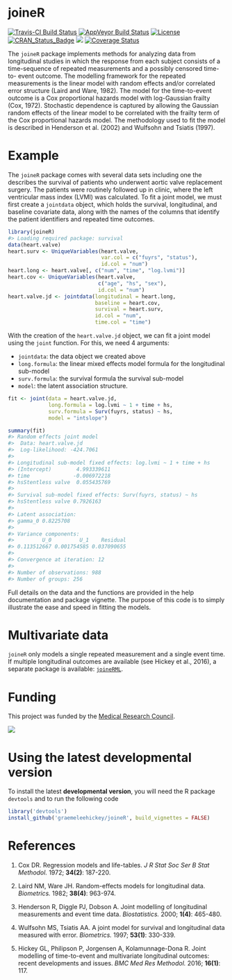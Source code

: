
<!-- README.md is generated from README.Rmd. Please edit that file -->
joineR
======

[![Travis-CI Build Status](https://travis-ci.org/graemeleehickey/joineR.svg?branch=master)](https://travis-ci.org/graemeleehickey/joineR) [![AppVeyor Build Status](https://ci.appveyor.com/api/projects/status/github/graemeleehickey/joineR?branch=master&svg=true)](https://ci.appveyor.com/project/graemeleehickey/joineR) [![License](https://img.shields.io/badge/License-GPL%20%28%3E=%203%29-brightgreen.svg)](http://www.gnu.org/licenses/gpl-3.0.html) [![CRAN\_Status\_Badge](http://www.r-pkg.org/badges/version/joineR)](https://cran.r-project.org/package=joineR) [![](http://cranlogs.r-pkg.org/badges/joineR)](http://cran.rstudio.com/web/packages/joineR/index.html) [![Coverage Status](https://img.shields.io/codecov/c/github/graemeleehickey/joineR/master.svg)](https://codecov.io/github/graemeleehickey/joineR?branch=master)

The `joineR` package implements methods for analyzing data from longitudinal studies in which the response from each subject consists of a time-sequence of repeated measurements and a possibly censored time-to- event outcome. The modelling framework for the repeated measurements is the linear model with random effects and/or correlated error structure (Laird and Ware, 1982). The model for the time-to-event outcome is a Cox proportional hazards model with log-Gaussian frailty (Cox, 1972). Stochastic dependence is captured by allowing the Gaussian random effects of the linear model to be correlated with the frailty term of the Cox proportional hazards model. The methodology used to fit the model is described in Henderson et al. (2002) and Wulfsohn and Tsiatis (1997).

Example
=======

The `joineR` package comes with several data sets including one the describes the survival of patients who underwent aortic valve replacement surgery. The patients were routinely followed up in clinic, where the left ventricular mass index (LVMI) was calculated. To fit a joint model, we must first create a `jointdata` object, which holds the survival, longitudinal, and baseline covariate data, along with the names of the columns that identify the patient identifiers and repeated time outcomes.

``` r
library(joineR)
#> Loading required package: survival
data(heart.valve)
heart.surv <- UniqueVariables(heart.valve, 
                              var.col = c("fuyrs", "status"),
                              id.col = "num")
heart.long <- heart.valve[, c("num", "time", "log.lvmi")]
heart.cov <- UniqueVariables(heart.valve, 
                             c("age", "hs", "sex"), 
                             id.col = "num")
heart.valve.jd <- jointdata(longitudinal = heart.long, 
                            baseline = heart.cov, 
                            survival = heart.surv, 
                            id.col = "num", 
                            time.col = "time")
```

With the creation of the `heart.valve.jd` object, we can fit a joint model using the `joint` function. For this, we need 4 arguments:

-   `jointdata`: the data object we created above
-   `long.formula`: the linear mixed effects model formula for the longitudinal sub-model
-   `surv.formula`: the survival formula the survival sub-model
-   `model`: the latent association structure.

``` r
fit <- joint(data = heart.valve.jd, 
             long.formula = log.lvmi ~ 1 + time + hs, 
             surv.formula = Surv(fuyrs, status) ~ hs, 
             model = "intslope")

summary(fit)
#> Random effects joint model
#>  Data: heart.valve.jd 
#>  Log-likelihood: -424.7061 
#> 
#> Longitudinal sub-model fixed effects: log.lvmi ~ 1 + time + hs                              
#> (Intercept)        4.993339611
#> time              -0.006972218
#> hsStentless valve  0.055435769
#> 
#> Survival sub-model fixed effects: Surv(fuyrs, status) ~ hs                           
#> hsStentless valve 0.7926163
#> 
#> Latent association:                 
#> gamma_0 0.8225708
#> 
#> Variance components:
#>         U_0         U_1    Residual 
#> 0.113512667 0.001754585 0.037090655 
#> 
#> Convergence at iteration: 12 
#> 
#> Number of observations: 988 
#> Number of groups: 256
```

Full details on the data and the functions are provided in the help documentation and package vignette. The purpose of this code is to simply illustrate the ease and speed in fitting the models.

Multivariate data
=================

`joineR` only models a single repeated measurement and a single event time. If multiple longitudinal outcomes are available (see Hickey et al., 2016), a separate package is available: [`joineRML`](https://cran.r-project.org/web/packages/joineRML/index.html).

Funding
=======

This project was funded by the [Medical Research Council](http://www.mrc.ac.uk).

![](http://www.mrc.ac.uk/mrc/includes/themes/MRC/images/template/desktop/logo.png)

Using the latest developmental version
======================================

To install the latest **developmental version**, you will need the R package `devtools` and to run the following code

``` r
library('devtools')
install_github('graemeleehickey/joineR', build_vignettes = FALSE)
```

References
==========

1.  Cox DR. Regression models and life-tables. *J R Stat Soc Ser B Stat Methodol.* 1972; **34(2)**: 187-220.

2.  Laird NM, Ware JH. Random-effects models for longitudinal data. *Biometrics.* 1982; **38(4)**: 963-974.

3.  Henderson R, Diggle PJ, Dobson A. Joint modelling of longitudinal measurements and event time data. *Biostatistics.* 2000; **1(4)**: 465-480.

4.  Wulfsohn MS, Tsiatis AA. A joint model for survival and longitudinal data measured with error. *Biometrics.* 1997; **53(1)**: 330-339.

5.  Hickey GL, Philipson P, Jorgensen A, Kolamunnage-Dona R. Joint modelling of time-to-event and multivariate longitudinal outcomes: recent developments and issues. *BMC Med Res Methodol.* 2016; **16(1)**: 117.
